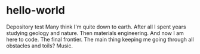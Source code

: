 # hello-world
Depository test
Many think I'm quite down to earth. After all I spent years studying geology and nature. Then materials engineering. And now I am here to code. The final frontier. The main thing keeping me going through all obstacles and toils? Music.
